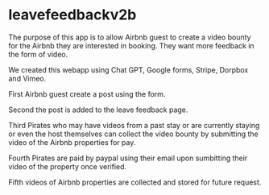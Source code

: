 # leavefeedbackv2b
The purpose of this app is to allow Airbnb guest to create a video bounty for the Airbnb they are interested in booking. They want more feedback in the form of video. 

We created this webapp using Chat GPT, Google forms, Stripe, Dorpbox and Vimeo. 

First Airbnb guest create a post using the form.

Second the post is added to the leave feedback page. 

Third Pirates who may have videos from a past stay or are currently staying or even the host themselves can collect the video bounty by submitting the video of the Airbnb properties for pay.

Fourth Pirates are paid by paypal using their email upon sumbitting their video of the property once verified. 

Fifth videos of Airbnb properties are collected and stored for future request.


